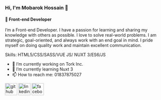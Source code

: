 ### Hi, I'm Mobarok Hossain  👋
#### 👑 Front-end Developer
I’m a Front-end Developer. I have a passion for learning and sharing my knowledge with others as possible. I love to solve real-world problems. I am strategic, goal-oriented, and always work with an end goal in mind.  I pride myself on doing quality work and maintain excellent communication.

Skills: HTML5/CSS/SASS/VUE JS/ NUXT 3/ES6/JS

- 🔭 I’m currently working on Tork Inc. 
- 🌱 I’m currently learning Nuxt 3 
- 📫 How to reach me: 01837875027 


[<img src='https://cdn.jsdelivr.net/npm/simple-icons@3.0.1/icons/github.svg' alt='github' height='40'>](https://github.com/https://github.com/mobarokCSE)  [<img src='https://cdn.jsdelivr.net/npm/simple-icons@3.0.1/icons/linkedin.svg' alt='linkedin' height='40'>](https://www.linkedin.com/in/www.linkedin.com/in/mobarokCSE/)  [<img src='https://cdn.jsdelivr.net/npm/simple-icons@3.0.1/icons/facebook.svg' alt='facebook' height='40'>](https://www.facebook.com/https://www.facebook.com/mobarok.hossain27/)  

